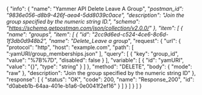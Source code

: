 {
  "info": {
    "name": "Yammer API Delete Leave A Group",
    "_postman_id": "9836e056-d8b9-426f-aea4-5dd8039c0ace",
    "description": "Join the group specified by the numeric string ID.",
    "schema": "https://schema.getpostman.com/json/collection/v2.0.0/"
  },
  "item": [
    {
      "name": "groups",
      "item": [
        {
          "id": "2cc9d6ed-c524-4ce6-8c6d-1f3db0d948b2",
          "name": "Delete_Leave a group_",
          "request": {
            "url": {
              "protocol": "http",
              "host": "example.com",
              "path": [
                ":yamURI/group_memberships.json"
              ],
              "query": [
                {
                  "key": "group_id",
                  "value": "%7B%7D",
                  "disabled": false
                }
              ],
              "variable": [
                {
                  "id": "yamURI",
                  "value": "{}",
                  "type": "string"
                }
              ]
            },
            "method": "DELETE",
            "body": {
              "mode": "raw"
            },
            "description": "Join the group specified by the numeric string ID"
          },
          "response": [
            {
              "status": "OK",
              "code": 200,
              "name": "Response_200",
              "id": "d0abeb1b-64aa-401e-b1a6-0e0041f2ef16"
            }
          ]
        }
      ]
    }
  ]
}